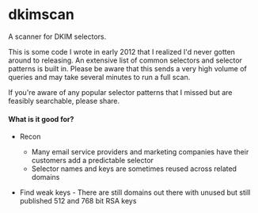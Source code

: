 # dkimscan
A scanner for DKIM selectors.

This is some code I wrote in early 2012 that I realized I'd never gotten around
to releasing. An extensive list of common selectors and selector patterns is
built in. Please be aware that this sends a very high volume of queries and may
take several minutes to run a full scan.

If you're aware of any popular selector patterns that I missed but are feasibly searchable, please share.

#### What is it good for?

* Recon
  * Many email service providers and marketing companies have their customers add a predictable selector
  * Selector names and keys are sometimes reused across related domains

* Find weak keys - There are still domains out there with unused but still published 512 and 768 bit RSA keys
